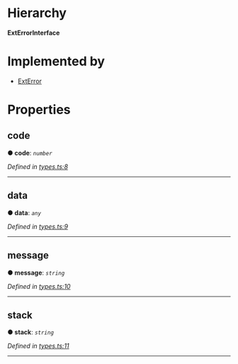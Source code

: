 

# Hierarchy

**ExtErrorInterface**

# Implemented by

* [ExtError](../classes/_ext_error_.exterror.md)

# Properties

<a id="code"></a>

##  code

**● code**: *`number`*

*Defined in [types.ts:8](https://github.com/polkadot-js/common/blob/8c38115/packages/util/src/types.ts#L8)*

___
<a id="data"></a>

##  data

**● data**: *`any`*

*Defined in [types.ts:9](https://github.com/polkadot-js/common/blob/8c38115/packages/util/src/types.ts#L9)*

___
<a id="message"></a>

##  message

**● message**: *`string`*

*Defined in [types.ts:10](https://github.com/polkadot-js/common/blob/8c38115/packages/util/src/types.ts#L10)*

___
<a id="stack"></a>

##  stack

**● stack**: *`string`*

*Defined in [types.ts:11](https://github.com/polkadot-js/common/blob/8c38115/packages/util/src/types.ts#L11)*

___

